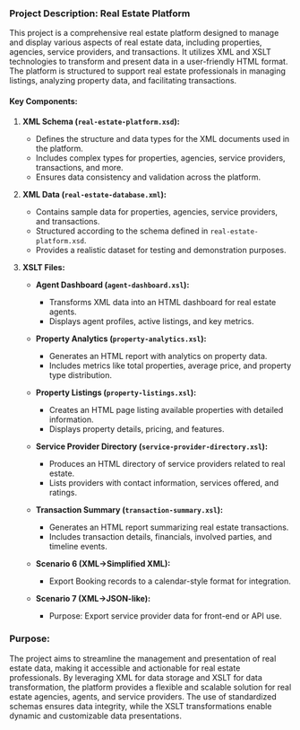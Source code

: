 ### Project Description: Real Estate Platform

This project is a comprehensive real estate platform designed to manage and display various aspects of real estate data, including properties, agencies, service providers, and transactions. It utilizes XML and XSLT technologies to transform and present data in a user-friendly HTML format. The platform is structured to support real estate professionals in managing listings, analyzing property data, and facilitating transactions.

#### Key Components:

1. **XML Schema (`real-estate-platform.xsd`):**
   - Defines the structure and data types for the XML documents used in the platform.
   - Includes complex types for properties, agencies, service providers, transactions, and more.
   - Ensures data consistency and validation across the platform.

2. **XML Data (`real-estate-database.xml`):**
   - Contains sample data for properties, agencies, service providers, and transactions.
   - Structured according to the schema defined in `real-estate-platform.xsd`.
   - Provides a realistic dataset for testing and demonstration purposes.

3. **XSLT Files:**
   - **Agent Dashboard (`agent-dashboard.xsl`):**
     - Transforms XML data into an HTML dashboard for real estate agents.
     - Displays agent profiles, active listings, and key metrics.
   
   - **Property Analytics (`property-analytics.xsl`):**
     - Generates an HTML report with analytics on property data.
     - Includes metrics like total properties, average price, and property type distribution.
   
   - **Property Listings (`property-listings.xsl`):**
     - Creates an HTML page listing available properties with detailed information.
     - Displays property details, pricing, and features.
   
   - **Service Provider Directory (`service-provider-directory.xsl`):**
     - Produces an HTML directory of service providers related to real estate.
     - Lists providers with contact information, services offered, and ratings.
   
   - **Transaction Summary (`transaction-summary.xsl`):**
     - Generates an HTML report summarizing real estate transactions.
     - Includes transaction details, financials, involved parties, and timeline events.

   - **Scenario 6 (XML→Simplified XML):**
     - Export Booking records to a calendar-style format for integration.

   - **Scenario 7 (XML→JSON-like):**
     - Purpose: Export service provider data for front-end or API use.



### Purpose:

The project aims to streamline the management and presentation of real estate data, making it accessible and actionable for real estate professionals. By leveraging XML for data storage and XSLT for data transformation, the platform provides a flexible and scalable solution for real estate agencies, agents, and service providers. The use of standardized schemas ensures data integrity, while the XSLT transformations enable dynamic and customizable data presentations.
